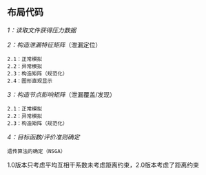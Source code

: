 ## **布局代码**
_1：读取文件获得压力数据_

_2：构造泄漏特征矩阵_（泄漏定位）

    2.1：正常模拟
    2.2：异常模拟
    2.3：构造矩阵（规范化）
    2.4：图形直观显示

_3：构造节点影响矩阵_（泄漏覆盖/发现）
    
    2.1：正常模拟
    2.2：异常模拟
    2.3：构造矩阵（规范化）
_4：目标函数/评价准则确定_
    
    遗传算法的确定（NSGA）
1.0版本只考虑平均互相干系数未考虑距离约束，2.0版本考虑了距离约束
